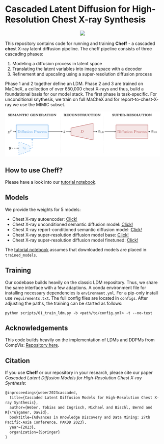 # Cascaded Latent Diffusion for High-Resolution Chest X-ray Synthesis

<p align="center">
<img src=assets/intro_sample_grid.png />
</p>

This repository contains code for running and training **Cheff** - a cascaded **che**st
X-ray latent di**ff**usion pipeline.
The cheff pipeline consists of three cascading phases:

1. Modeling a diffusion process in latent space
2. Translating the latent variables into image space with a decoder
3. Refinement and upscaling using a super-resolution diffusion process

Phase 1 and 2 together define an LDM.
Phase 2 and 3 are trained on MaCheX, a collection of over 650,000 chest X-rays and thus,
build a foundational basis for our model stack.
The first phase is task-specific. For unconditional snythesis, we train on full MaCheX
and for report-to-chest-X-ray we use the MIMIC subset.

<p align="center">
<img src=assets/cheff_overview.png />
</p>

## How to use Cheff?

Please have a look into our [tutorial notebook](notebooks/01_cheff.ipynb).


## Models

We provide the weights for 5 models:

- Chest X-ray autoencoder: [Click!](https://syncandshare.lrz.de/getlink/fiQ6wTe7K7otQzyifNh9av/cheff_autoencoder.pt)
- Chest X-ray unconditioned semantic diffusion model: [Click!](https://syncandshare.lrz.de/getlink/fiE9pKbK38wzEvBrBCk95W/cheff_diff_uncond.pt)
- Chest X-ray report-conditioned semantic diffusion model: [Click!](https://syncandshare.lrz.de/getlink/fi4R87B3cEWgSx4Wivyizb/cheff_diff_t2i.pt)
- Chest X-ray super-resolution diffusion model base: [Click!](https://syncandshare.lrz.de/getlink/fiovQdSGXiTuWQ7scu7FA/cheff_sr_base.pt)
- Chest X-ray super-resolution diffusion model finetuned: [Click!](https://syncandshare.lrz.de/getlink/fiHM4uAfy7uxcfBXkefySJ/cheff_sr_fine.pt)

The [tutorial notebook](notebooks/01_cheff.ipynb) assumes that downloaded models are
placed in `trained_models`.

## Training

Our codebase builds heavily on the classic LDM repository. Thus, we share the same
interface with a few adaptions.
A conda environment file for installing necessary dependencies is `environment.yml`.
For a pip-only install use `requirements.txt`.
The full config files are located in `configs`. After adjusting the paths, the training
can be started as follows:

```shell
python scripts/01_train_ldm.py -b <path/to/config.yml> -t --no-test
```


## Acknowledgements

This code builds heavily on the implementation of LDMs and DDPMs from CompVis:
[Repository here](https://github.com/CompVis/latent-diffusion).


## Citation

If you use **Cheff** or our repository in your research, please cite our paper *Cascaded Latent Diffusion Models for High-Resolution Chest X-ray Synthesis*:

```
@inproceedings{weber2023cascaded,
  title={Cascaded Latent Diffusion Models for High-Resolution Chest X-ray Synthesis},
  author={Weber, Tobias and Ingrisch, Michael and Bischl, Bernd and R{\"u}gamer, David},
  booktitle={Advances in Knowledge Discovery and Data Mining: 27th Pacific-Asia Conference, PAKDD 2023},
  year={2023},
  organization={Springer}
}
```